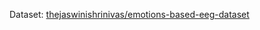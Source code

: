 Dataset: [thejaswinishrinivas/emotions-based-eeg-dataset](https://www.kaggle.com/datasets/thejaswinishrinivas/emotions-based-eeg-dataset)